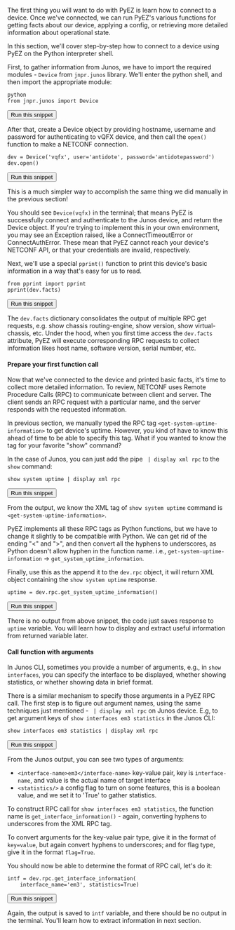 The first thing you will want to do with PyEZ is learn how to connect to a device. Once we've connected,
we can run PyEZ's various functions for getting facts about our device, applying a config, or retrieving more
detailed information about operational state.

In this section, we'll cover step-by-step how to connect to a device using PyEZ on the Python interpreter shell.

First, to gather information from Junos, we have to import the required modules - `Device` from `jnpr.junos` library.
We'll enter the python shell, and then import the appropriate module:

```
python
from jnpr.junos import Device
```
<button type="button" class="btn btn-primary btn-sm" onclick="runSnippetInTab('linux', this)">Run this snippet</button>

After that, create a Device object by providing hostname, username and password for authenticating to vQFX device, and then call the `open()` function to make a NETCONF connection.

```
dev = Device('vqfx', user='antidote', password='antidotepassword')
dev.open()
```
<button type="button" class="btn btn-primary btn-sm" onclick="runSnippetInTab('linux', this)">Run this snippet</button>

This is a much simpler way to accomplish the same thing we did manually in the previous section!

You should see `Device(vqfx)` in the terminal; that means PyEZ is successfully connect and authenticate to the Junos device, and return the Device object. If you're trying to implement this in your own environment, you may see an Exception raised, like a ConnectTimeoutError or ConnectAuthError. These mean that PyEZ cannot reach your device's NETCONF API, or that your credentials are invalid, respectively.

Next, we'll use a special `pprint()` function to print this device's basic information in a way that's easy for us to read.

```
from pprint import pprint
pprint(dev.facts)
```
<button type="button" class="btn btn-primary btn-sm" onclick="runSnippetInTab('linux', this)">Run this snippet</button>

The `dev.facts` dictionary consolidates the output of multiple RPC get requests, e.g. show chassis routing-engine, show version, show virtual-chassis, etc. Under the hood, when you first time access the `dev.facts` attribute, PyEZ will execute corresponding RPC requests to collect information likes host name, software version, serial number, etc. 

#### Prepare your first function call

Now that we've connected to the device and printed basic facts, it's time to collect more detailed information. To review, NETCONF uses Remote Procedure Calls (RPC) to communicate between client and server. The client sends an RPC request with a particular name, and the server responds with the requested information.

In previous section, we manually typed the RPC tag `<get-system-uptime-information>` to get device's uptime. However, you kind of have to know this ahead of time to be able to specify this tag. What if you wanted to know the tag for your favorite "show" command?

In the case of Junos, you can just add the pipe ` | display xml rpc` to the `show` command:

```
show system uptime | display xml rpc
```
<button type="button" class="btn btn-primary btn-sm" onclick="runSnippetInTab('vqfx', this)">Run this snippet</button>

From the output, we know the XML tag of `show system uptime` command is `<get-system-uptime-information>`.

PyEZ implements all these RPC tags as Python functions, but we have to change it slightly to be compatible with Python. We can get rid of the ending "<" and ">", and then convert all the hyphens to underscores, as Python doesn't allow hyphen in the function name. i.e., `get-system-uptime-information` -> `get_system_uptime_information`.

Finally, use this as the append it to the `dev.rpc` object, it will return XML object containing the `show system uptime` response.

```
uptime = dev.rpc.get_system_uptime_information()
```
<button type="button" class="btn btn-primary btn-sm" onclick="runSnippetInTab('linux', this)">Run this snippet</button>

There is no output from above snippet, the code just saves response to `uptime` variable. You will learn how to display and extract useful information from returned variable later.

#### Call function with arguments

In Junos CLI, sometimes you provide a number of arguments, e.g., in `show interfaces`, you can specify the interface to be displayed, whether showing statistics, or whether showing data in brief format.

There is a similar mechanism to specify those arguments in a PyEZ RPC call.  The first step is to figure out argument names, using the same techniques just mentioned - ` | display xml rpc` on Junos device. E.g, to get argument keys of `show interfaces em3 statistics` in the Junos CLI:

```
show interfaces em3 statistics | display xml rpc
```
<button type="button" class="btn btn-primary btn-sm" onclick="runSnippetInTab('vqfx', this)">Run this snippet</button>

From the Junos output, you can see two types of arguments:
  - `<interface-name>em3</interface-name>` key-value pair, key is `interface-name`, and value is the actual name of target interface
  - `<statistics/>` a config flag to turn on some features, this is a boolean value, and we set it to 'True' to gather statistics.

To construct RPC call for `show interfaces em3 statistics`, the function name is `get_interface_information()` - again, converting hyphens to underscores from the XML RPC tag.

To convert arguments for the key-value pair type, give it in the format of `key=value`, but again convert hyphens to underscores; and for flag type, give it in the format `flag=True`.

You should now be able to determine the format of RPC call, let's do it:

```
intf = dev.rpc.get_interface_information(
    interface_name='em3', statistics=True)
```
<button type="button" class="btn btn-primary btn-sm" onclick="runSnippetInTab('linux', this)">Run this snippet</button>

Again, the output is saved to `intf` variable, and there should be no output in the terminal. You'll learn how to extract information in next section.
